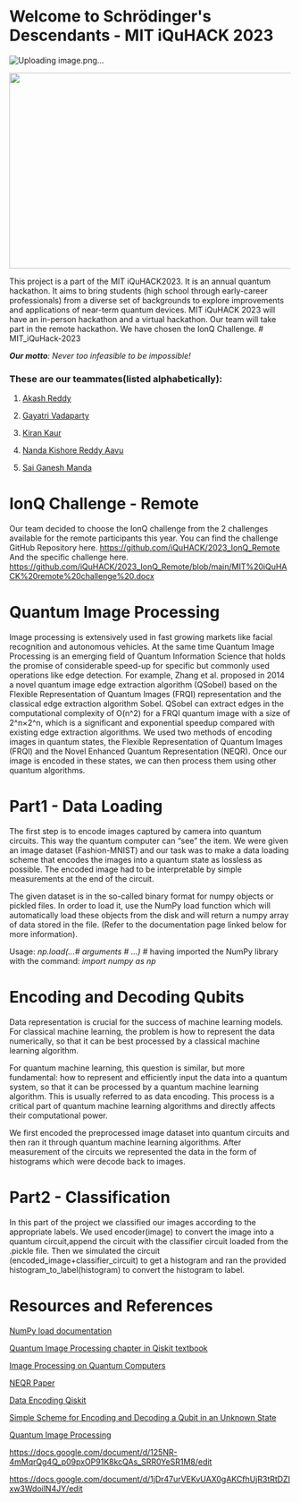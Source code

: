 <b><h1>Welcome to Schrödinger's Descendants - MIT iQuHACK 2023</h1></b>
![Uploading image.png…]()

<img src="E:/Quantum Computing/Resources and Content/MIT.jpg" width="1000" height="350"/>


This project is a part of the MIT iQuHACK2023. It is an annual quantum hackathon. It aims to bring students (high school through early-career professionals) from a diverse set of backgrounds to explore improvements and applications of near-term quantum devices. MIT iQuHACK 2023 will have an in-person hackathon and a virtual hackathon. Our team will take part in the remote hackathon. We have chosen the IonQ Challenge. # MIT_iQuHack-2023

***Our motto**: Never too infeasible to be impossible!*


<h3>These are our teammates(listed alphabetically):</h3>

1. [Akash Reddy](https://github.com/Akash6300)

2. [Gayatri Vadaparty](https://github.com/GayatriVadaparty)

3. [Kiran Kaur](https://github.com/KyranKaur)

4. [Nanda Kishore Reddy Aavu](https://github.com/nandakishore1807/)

5. [Sai Ganesh Manda](https://github.com/mvsg2)

<h1>IonQ Challenge - Remote</h1>

Our team decided to choose the IonQ challenge from the 2 challenges available for the remote participants this year. You can find the challenge GitHub Repository here. https://github.com/iQuHACK/2023_IonQ_Remote And the specific challenge here. https://github.com/iQuHACK/2023_IonQ_Remote/blob/main/MIT%20iQuHACK%20remote%20challenge%20.docx

<h1>Quantum Image Processing</h1>

Image processing is extensively used in fast growing markets like facial recognition and autonomous vehicles. At the same time Quantum Image Processing is an emerging field of Quantum Information Science that holds the promise of considerable speed-up for specific but commonly used operations like edge detection. For example, Zhang et al. proposed in 2014 a novel quantum image edge extraction algorithm (QSobel) based on the Flexible Representation of Quantum Images (FRQI) representation and the classical edge extraction algorithm Sobel. QSobel can extract edges in the computational complexity of O(n^2) for a FRQI quantum image with a size of  2^n×2^n, which is a significant and exponential speedup compared with existing edge extraction algorithms. We used two methods of encoding images in quantum states, the Flexible Representation of Quantum Images (FRQI) and the Novel Enhanced Quantum Representation (NEQR). Once our image is encoded in these states, we can then process them using other quantum algorithms.

<h1>Part1 - Data Loading</h1>


The first step is to encode images captured by camera into quantum circuits. This way the quantum computer can “see” the item. We were given an image dataset (Fashion-MNIST) and our task was to make a data loading scheme that encodes the images into a quantum state as lossless as possible. The encoded image had to be interpretable by simple measurements at the end of the circuit. 

The given dataset is in the so-called binary format for numpy objects or pickled files. In order to load it, use the NumPy load function which will automatically load these objects from the disk and will return a numpy array of data stored in the file. (Refer to the documentation page linked below for more information).

Usage:  *np.load(...# arguments # ...)*    # having imported the NumPy library with the command: _import numpy as np_


<h1>Encoding and Decoding Qubits</h1>

Data representation is crucial for the success of machine learning models. For classical machine learning, the problem is how to represent the data numerically, so that it can be best processed by a classical machine learning algorithm.

For quantum machine learning, this question is similar, but more fundamental: how to represent and efficiently input the data into a quantum system, so that it can be processed by a quantum machine learning algorithm. This is usually referred to as data encoding. This process is a critical part of quantum machine learning algorithms and directly affects their computational power.

We first encoded the preprocessed image dataset into quantum circuits and then ran it through quantum machine learning algorithms. After measurement of the circuits we represented the data in the form of histograms which were decode back to images.

<h1>Part2 - Classification</h1>

In this part of the project we classified our images according to the appropriate labels. We used encoder(image) to convert the image into a quantum circuit,append the circuit with the classifier circuit loaded from the .pickle file. Then we simulated the circuit (encoded_image+classifier_circuit) to get a histogram and ran the provided histogram_to_label(histogram) to convert the histogram to label.

<h1><b>Resources and References</b></h1>

[NumPy load documentation](https://numpy.org/doc/stable/reference/generated/numpy.load.html)

[Quantum Image Processing chapter in Qiskit textbook](https://qiskit.org/textbook/ch-applications/image-processing-frqi-neqr.html)

[Image Processing on Quantum Computers](https://paperswithcode.com/paper/image-processing-in-quantum-computers/review/)

[NEQR Paper](https://www.researchgate.net/publication/257641933_NEQR_A_novel_enhanced_quantum_representation_of_digital_images#pf10)

[Data Encoding Qiskit](https://learn.qiskit.org/course/machine-learning/data-encoding)

[Simple Scheme for Encoding and Decoding a Qubit in an Unknown State](https://www.nature.com/articles/srep08975)

[Quantum Image Processing](https://arxiv.org/ftp/arxiv/papers/2002/2002.04394.pdf)

https://docs.google.com/document/d/125NR-4mMqrQg4Q_p09pxOP91K8kcQAs_SRR0YeSR1M8/edit

https://docs.google.com/document/d/1jDr47urVEKvUAX0gAKCfhUjR3tRtDZIxw3WdoilN4JY/edit
